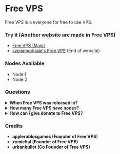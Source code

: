 # Free VPS
Free VPS is a everyone for free to use VPS.
### Try it (Another website are made in Free VPS)
- [Free VPS (Main)](https://freevps.susgalaxy.online/)
- [szpitalpodlasie's Free VPS](https://freevps.szpitalpodlasie.pl/) (End of website)

### Nodes Available
- Node 1
- Node 2

### Questions
<details>
<summary><b>When Free VPS was released in?</summary>
Free VPS was released in 1 August 2023
</details>
<details>
<summary><b>How many Free VPS have nodes?</summary>
2 nodes
</details>
<details>
<summary><b>How can i give donate to Free VPS?</summary>
See https://freevps.susgalaxy.online/donate.html
</details>

### Credits
- applerobloxgames (Founder of Free VPS)
- ~~xxmichal (Founder of Free VPS)~~
- urbanbullet (Co Founder of Free VPS)
